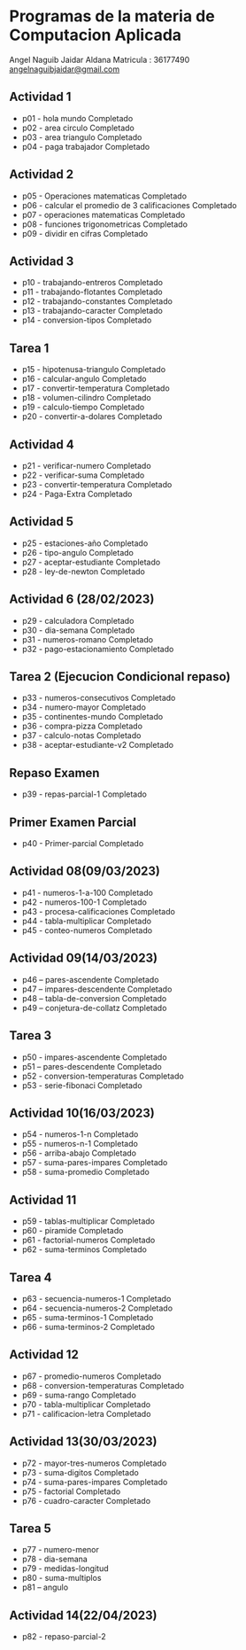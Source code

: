 # Programas de la materia de Computacion Aplicada
Angel Naguib Jaidar Aldana
Matricula : 36177490 
angelnaguibjaidar@gmail.com
## Actividad 1
- p01 - hola mundo Completado
- p02 - area circulo Completado
- p03 - area triangulo Completado
- p04 - paga trabajador Completado

## Actividad 2
- p05 - Operaciones matematicas Completado
- p06 - calcular el promedio de 3 calificaciones Completado
- p07 - operaciones matematicas Completado
- p08 - funciones trigonometricas Completado
- p09 - dividir en cifras Completado

## Actividad 3
- p10 - trabajando-entreros Completado
- p11 - trabajando-flotantes Completado
- p12 - trabajando-constantes Completado
- p13 - trabajando-caracter Completado
- p14 - conversion-tipos Completado

## Tarea 1

- p15 - hipotenusa-triangulo Completado
- p16 - calcular-angulo Completado
- p17 - convertir-temperatura Completado
- p18 - volumen-cilindro Completado
- p19 - calculo-tiempo Completado
- p20 - convertir-a-dolares Completado

## Actividad 4

- p21 - verificar-numero Completado
- p22 - verificar-suma Completado
- p23 - convertir-temperatura Completado
- p24 - Paga-Extra Completado

## Actividad 5

- p25 - estaciones-año Completado
- p26 - tipo-angulo Completado
- p27 - aceptar-estudiante Completado
- p28 - ley-de-newton Completado

## Actividad 6 (28/02/2023)
- p29 - calculadora Completado
- p30 - dia-semana Completado
- p31 - numeros-romano Completado
- p32 - pago-estacionamiento Completado 

## Tarea 2 (Ejecucion Condicional repaso)
- p33 - numeros-consecutivos Completado
- p34 - numero-mayor Completado
- p35 - continentes-mundo Completado
- p36 - compra-pizza Completado
- p37 - calculo-notas Completado
- p38 - aceptar-estudiante-v2 Completado

## Repaso Examen 
- p39 - repas-parcial-1 Completado

## Primer Examen Parcial
- p40 - Primer-parcial Completado

## Actividad 08(09/03/2023)
- p41 - numeros-1-a-100 Completado
- p42 - numeros-100-1 Completado
- p43 - procesa-calificaciones Completado
- p44 - tabla-multiplicar Completado
- p45 - conteo-numeros Completado

## Actividad 09(14/03/2023)
- p46 – pares-ascendente Completado
- p47 – impares-descendente Completado
- p48 – tabla-de-conversion Completado
- p49 – conjetura-de-collatz Completado

## Tarea 3
- p50 - impares-ascendente Completado
- p51 – pares-descendente Completado
- p52 - conversion-temperaturas Completado
- p53 - serie-fibonaci Completado

## Actividad 10(16/03/2023)
- p54 - numeros-1-n Completado
- p55 - numeros-n-1 Completado
- p56 - arriba-abajo Completado
- p57 - suma-pares-impares Completado
- p58 - suma-promedio Completado

## Actividad 11
- p59 - tablas-multiplicar Completado
- p60 - piramide Completado
- p61 - factorial-numeros Completado
- p62 - suma-terminos Completado

## Tarea 4
- p63 - secuencia-numeros-1 Completado
- p64 - secuencia-numeros-2 Completado
- p65 - suma-terminos-1 Completado
- p66 - suma-terminos-2 Completado

## Actividad 12
- p67 - promedio-numeros Completado
- p68 - conversion-temperaturas Completado
- p69 - suma-rango Completado
- p70 - tabla-multiplicar Completado
- p71 - calificacion-letra Completado

## Actividad 13(30/03/2023)
- p72 - mayor-tres-numeros Completado
- p73 - suma-digitos Completado
- p74 - suma-pares-impares Completado
- p75 - factorial Completado
- p76 - cuadro-caracter Completado

## Tarea 5
- p77 - numero-menor
- p78 - dia-semana 
- p79 - medidas-longitud  
- p80 - suma-multiplos
- p81 – angulo

## Actividad 14(22/04/2023)
- p82 - repaso-parcial-2